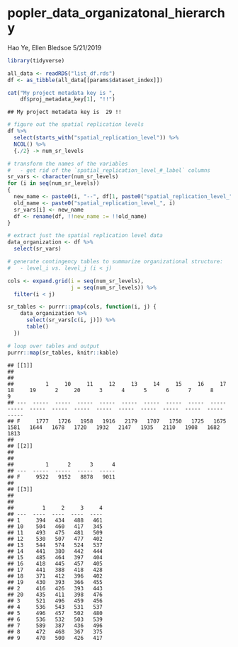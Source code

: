 popler\_data\_organizatonal\_hierarchy
================
Hao Ye, Ellen Bledsoe
5/21/2019

``` r
library(tidyverse)

all_data <- readRDS("list_df.rds")
df <- as_tibble(all_data[[params$dataset_index]])

cat("My project metadata key is ", 
    df$proj_metadata_key[1], "!!")
```

    ## My project metadata key is  29 !!

``` r
# figure out the spatial replication levels
df %>% 
  select(starts_with("spatial_replication_level")) %>%
  NCOL() %>%
  {./2} -> num_sr_levels
```

``` r
# transform the names of the variables
#   - get rid of the `spatial_replication_level_#_label` columns
sr_vars <- character(num_sr_levels)
for (i in seq(num_sr_levels))
{
  new_name <- paste0(i, "--", df[1, paste0("spatial_replication_level_", i, "_label")])
  old_name <- paste0("spatial_replication_level_", i)
  sr_vars[i] <- new_name
  df <- rename(df, !!new_name := !!old_name)
}
```

``` r
# extract just the spatial replication level data
data_organization <- df %>%
  select(sr_vars)
```

``` r
# generate contingency tables to summarize organizational structure:
#   - level_i vs. level_j (i < j)

cols <- expand.grid(i = seq(num_sr_levels), 
                    j = seq(num_sr_levels)) %>%
  filter(i < j)

sr_tables <- purrr::pmap(cols, function(i, j) {
    data_organization %>%
      select(sr_vars[c(i, j)]) %>%
      table()
  })
```

``` r
# loop over tables and output
purrr::map(sr_tables, knitr::kable)
```

    ## [[1]]
    ## 
    ## 
    ##          1     10     11     12     13     14     15     16     17     18     19      2     20      3      4      5      6      7      8      9
    ## ---  -----  -----  -----  -----  -----  -----  -----  -----  -----  -----  -----  -----  -----  -----  -----  -----  -----  -----  -----  -----
    ## F     1777   1726   1958   1916   2179   1707   1750   1725   1675   1581   1644   1678   1720   1932   2147   1935   2110   1908   1682   1813
    ## 
    ## [[2]]
    ## 
    ## 
    ##          1      2      3      4
    ## ---  -----  -----  -----  -----
    ## F     9522   9152   8878   9011
    ## 
    ## [[3]]
    ## 
    ## 
    ##         1     2     3     4
    ## ---  ----  ----  ----  ----
    ## 1     394   434   488   461
    ## 10    504   460   417   345
    ## 11    493   475   481   509
    ## 12    530   507   477   402
    ## 13    544   574   524   537
    ## 14    441   380   442   444
    ## 15    485   464   397   404
    ## 16    418   445   457   405
    ## 17    441   388   418   428
    ## 18    371   412   396   402
    ## 19    430   393   366   455
    ## 2     416   426   393   443
    ## 20    435   411   398   476
    ## 3     521   496   459   456
    ## 4     536   543   531   537
    ## 5     496   457   502   480
    ## 6     536   532   503   539
    ## 7     589   387   436   496
    ## 8     472   468   367   375
    ## 9     470   500   426   417
